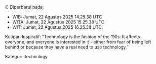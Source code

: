 ⏰ Diperbarui pada:
- WIB: Jumat, 22 Agustus 2025 14.25.38 UTC
- WITA: Jumat, 22 Agustus 2025 15.25.38 UTC
- WIT: Jumat, 22 Agustus 2025 16.25.38 UTC

Kutipan Inspiratif:
"Technology is the fashion of the '90s. It affects everyone, and everyone is interested in it - either from fear of being left behind or because they have a real need to use technology."


Kategori: technology


